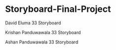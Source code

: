 # Storyboard-Final-Project

David Eluma 33 Storyboard

Krishan Panduwawala 33 Storyboard

Ashan Panduwawala 33 Storyboard
